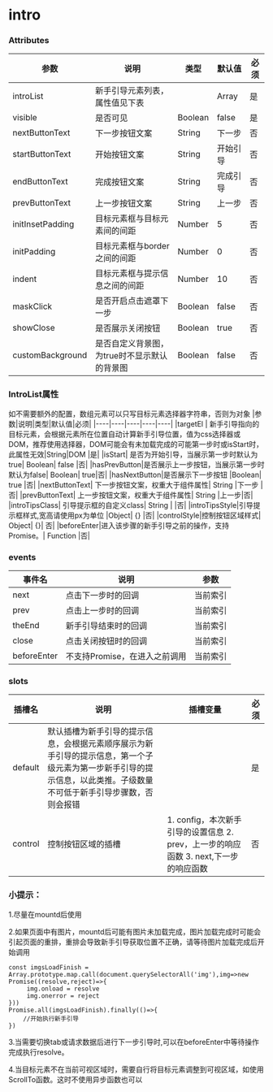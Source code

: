 # intro


### Attributes
|参数|说明|类型|默认值|必须|
|----|----|----|----|----|
|introList|新手引导元素列表，属性值见下表| |Array|是|
|visible|是否可见|	Boolean|	false	|是|
|nextButtonText|下一步按钮文案|	String|	下一步|	否|
|startButtonText|开始按钮文案|	String|	开始引导|否|
|endButtonText|完成按钮文案|	String|	完成引导|	否|
|prevButtonText|上一步按钮文案	|String|	上一步|	否|
|initInsetPadding|目标元素框与目标元素间的间距|	Number|	5	|否|
|initPadding|目标元素框与border之间的间距|	Number|	0|	否|
|indent|目标元素框与提示信息之间的间距|	Number	|10|	否|
|maskClick|是否开启点击遮罩下一步|	Boolean|	false	|否|
|showClose|是否展示关闭按钮|	Boolean|	true	|否|
|customBackground|是否自定义背景图，为true时不显示默认的背景图	|Boolean	|false|	否|

### IntroList属性
如不需要额外的配置，数组元素可以只写目标元素选择器字符串，否则为对象
|参数|说明|类型|默认值|必须|
|----|----|----|----|----|
|targetEl | 新手引导指向的目标元素，会根据元素所在位置自动计算新手引导位置，值为css选择器或DOM，推荐使用选择器，DOM可能会有未加载完成的可能第一步时或isStart时，此属性无效|String|DOM	|是|
|isStart|	是否为开始引导，当展示第一步时默认为true|	Boolean|	false	|否|
|hasPrevButton|是否展示上一步按钮，当展示第一步时默认为false|	Boolean|	true|否|
|hasNextButton|是否展示下一步按钮	|Boolean|	true	|否|
|nextButtonText|	下一步按钮文案，权重大于组件属性|	String	|下一步	|否|
|prevButtonText|	上一步按钮文案，权重大于组件属性|	String	|上一步|否|
|introTipsClass|	引导提示框的自定义class|	String	| |否|
|introTipsStyle|引导提示框样式,宽高请使用px为单位	|Object|	{}	|否|
|controlStyle|控制按钮区域样式|	Object|	{}|	否|
|beforeEnter|进入该步骤的新手引导之前的操作，支持Promise。|	Function	|否|

### events
|事件名|说明|参数|
|----|----|----|
|next|	点击下一步时的回调|	当前索引|
|prev|	点击上一步时的回调	|当前索引|
|theEnd|	新手引导结束时的回调|	当前索引|
|close|	点击关闭按钮时的回调|	当前索引|
|beforeEnter|	不支持Promise，在进入之前调用|	当前索引|
### slots
|插槽名|说明|插槽变量|必须|
|----|----|----|----|
|default	|默认插槽为新手引导的提示信息，会根据元素顺序展示为新手引导的提示信息，第一个子级元素为第一步新手引导的提示信息，以此类推。子级数量不可低于新手引导步骤数，否则会报错| |是|
|control	|控制按钮区域的插槽|1. config，本次新手引导的设置信息  2. prev，上一步的响应函数  3. next,下一步的响应函数|否|
### 小提示：
1.尽量在mountd后使用

2.如果页面中有图片，mountd后可能有图片未加载完成，图片加载完成时可能会引起页面的重排，重排会导致新手引导获取位置不正确，请等待图片加载完成后开始调用
```
const imgsLoadFinish = Array.prototype.map.call(document.querySelectorAll('img'),img=>new Promise((resolve,reject)=>{
     img.onload = resolve
     img.onerror = reject
}))
Promise.all(imgsLoadFinish).finally(()=>{
    //开始执行新手引导
})
```
3.当需要切换tab或请求数据后进行下一步引导时,可以在beforeEnter中等待操作完成执行resolve。

4.当目标元素不在当前可视区域时，需要自行将目标元素调整到可视区域，如使用ScrollTo函数。这时不使用异步函数也可以
